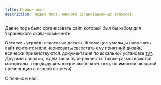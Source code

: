 ```yaml
---
title: Первый пост
description: Первый пост, немного организационных вопросов.
---
```


Давно пора было организовать сайт, который был бы хабом для Украинского скала-комьюнити.

Осталось утрясти некоторые детали. Желающие умельцы наполнять сайт
контентом или нарисовать/сверстать ему приятный дизайн, всячески
приветствуются, документация по локальной установке [тут][docs].
Другими словами, ждём ваши пулл-реквесты. Также разыскиваются материалы к предыдущим встречам (в частности, не имеется ни одной презентации с первой встречи).

С почином нас.

[docs]: https://github.com/scalaua/scalaua.github.com/blob/master/README.md
